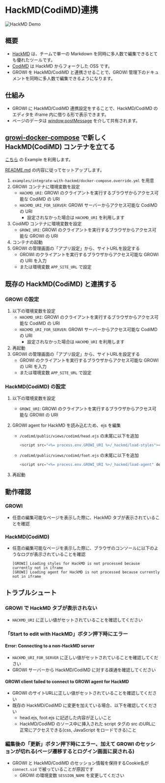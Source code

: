 # HackMD(CodiMD)連携

![HackMD Demo](/assets/images/hackmd-demo.gif)

## 概要

- [HackMD](https://hackmd.io) は、チームで単一の Markdown を同時に多人数で編集できるとても優れたツールです。
- [CodiMD](https://github.com/hackmdio/codimd) は HackMD からフォークした OSS です。
- GROWI を HackMD/CodiMD と連携させることで、GROWI 管理下のドキュメントを同時に多人数で編集できるようになります。

## 仕組み

- GROWI に HackMD/CodiMD 連携設定をすることで、HackMD/CodiMD のエディタを iframe 内に借りる形で表示できます。
- ページのデータは [window.postMessage](https://developer.mozilla.org/ja/docs/Web/API/Window/postMessage) を介して共有されます。


## [growi-docker-compose](/ja/admin-guide/getting-started/docker-compose.html) で新しく HackMD(CodiMD) コンテナを立てる

[こちら](https://github.com/weseek/growi-docker-compose/tree/master/examples/integrate-with-hackmd) の Example を利用します。

[README.md](https://github.com/weseek/growi-docker-compose/blob/master/examples/integrate-with-hackmd/README.md) の内容に従ってセットアップします。

1. `examples/integrate-with-hackmd/docker-compose.override.yml` を用意
2. GROWI コンテナに環境変数を設定
    - `HACKMD_URI`: GROWI のクライアントを実行するブラウザからアクセス可能な CodiMD の URI
    - `HACKMD_URI_FOR_SERVER`: GROWI サーバーからアクセス可能な CodiMD の URI
        - 設定されなかった場合は `HACKMD_URI` を利用します
3. CodiMD コンテナに環境変数を設定
    - `GROWI_URI`: GROWI のクライアントを実行するブラウザからアクセス可能な GROWI の URI
4. コンテナの起動
5. GROWI の管理画面の「アプリ設定」から、サイトURLを設定する
    - GROWI のクライアントを実行するブラウザからアクセス可能な GROWI の URI を入力
    - または環境変数 `APP_SITE_URL` で設定

## 既存の HackMD(CodiMD) と連携する

### GROWI の設定

1. 以下の環境変数を設定
    - `HACKMD_URI`: GROWI のクライアントを実行するブラウザからアクセス可能な CodiMD の URI
    - `HACKMD_URI_FOR_SERVER`: GROWI サーバーからアクセス可能な CodiMD の URI
        - 設定されなかった場合は `HACKMD_URI` を利用します
2. 再起動
3. GROWI の管理画面の「アプリ設定」から、サイトURLを設定する
    - GROWI のクライアントを実行するブラウザからアクセス可能な GROWI の URI を入力
    - または環境変数 `APP_SITE_URL` で設定

### HackMD(CodiMD) の設定

1. 以下の環境変数を設定
    - `GROWI_URI`: GROWI のクライアントを実行するブラウザからアクセス可能な GROWI の URI
2. GROWI agent for HackMD を読み込むため、ejs を編集
    - `/codimd/public/views/codimd/head.ejs` の末尾に以下を追加

        ```javascript
        <script src="<%= process.env.GROWI_URI %>/_hackmd/load-styles"></script>
        ```

    - `/codimd/public/views/codimd/foot.ejs` の末尾に以下を追加

        ```javascript
        <script src="<%= process.env.GROWI_URI %>/_hackmd/load-agent" defer></script>
        ```

3. 再起動

## 動作確認

### GROWI

- 任意の編集可能なページを表示した際に、HackMD タブが表示されていることを確認

### HackMD(CodiMD)

- 任意の編集可能なページを表示した際に、ブラウザのコンソールに以下のようなログが表示されていることを確認

    ```
    [GROWI] Loading styles for HackMD is not processed because currently not in iframe
    [GROWI] Loading agent for HackMD is not processed because currently not in iframe
    ```

## トラブルシュート

### GROWI で HackMD タブが表示されない

- `HACKMD_URI` に正しい値がセットされていることを確認してください

### 「Start to edit with HackMD」ボタン押下時にエラー

#### Error: Connecting to a non-HackMD server

- `HACKMD_URI_FOR_SERVER` に正しい値がセットされていることを確認してください
- GROWI サーバーから HackMD/CodiMD に対する疎通を確認してください

#### GROWI client failed to connect to GROWI agent for HackMD

- GROWI のサイトURLに正しい値がセットされていることを確認してください
- 既存の HackMD/CodiMD に変更を加えている場合、以下を確認してください
  - head.ejs, foot.ejs に記述した内容が正しいこと
  - HackMD/CodiMD のソース中に挿入された script タグの src のURLに正常にアクセスできる(css, JavaScript をロードできる)こと

### 編集後の「更新」ボタン押下時にエラー、加えて GROWI のセッションが切れる(ページ遷移するとログイン画面に戻される)

- GROWI と HackMD/CodiMD のセッション情報を保持するCookie名が `connect.sid` で被っていることが原因です
  - GROWI の環境変数 `SESSION_NAME` を変更してください

